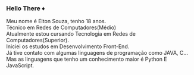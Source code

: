 ### Hello There ♦️
Meu nome é Elton Souza, tenho 18 anos.<br>
Técnico em Redes de Computadores(Médio)<br>
Atualmente estou cursando Tecnologia em Redes de Computadores(Superior).<br>
Iniciei os estudos em Desenvolvimento Front-End.<br>
Já tive contato com algumas linguagens de programação como JAVA, C... Mas as linguagens que tenho um conhecimento maior é Python E JavaScript.
